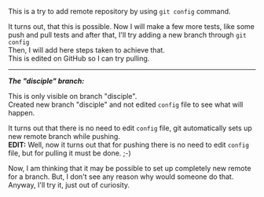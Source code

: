This is a try to add remote repository by using `git config` command.

It turns out, that this is possible. Now I will make a few more tests, like some push and pull tests and after that, I'll try adding a new branch through `git config`<br>
Then, I will add here steps taken to achieve that.<br>
This is edited on GitHub so I can try pulling.

___

***The "disciple" branch:***

This is only visible on branch "disciple".<br>
Created new branch "disciple" and not edited `config` file to see what will happen.

It turns out that there is no need to edit `config` file, git automatically sets up new remote branch while pushing.<br>
**EDIT:** Well, now it turns out that for pushing there is no need to edit `config` file, but for pulling it must be done. ;-)<br>

Now, I am thinking that it may be possible to set up completely new remote for a branch. But, I don't see any reason why would someone do that. Anyway, I'll try it, just out of curiosity.
